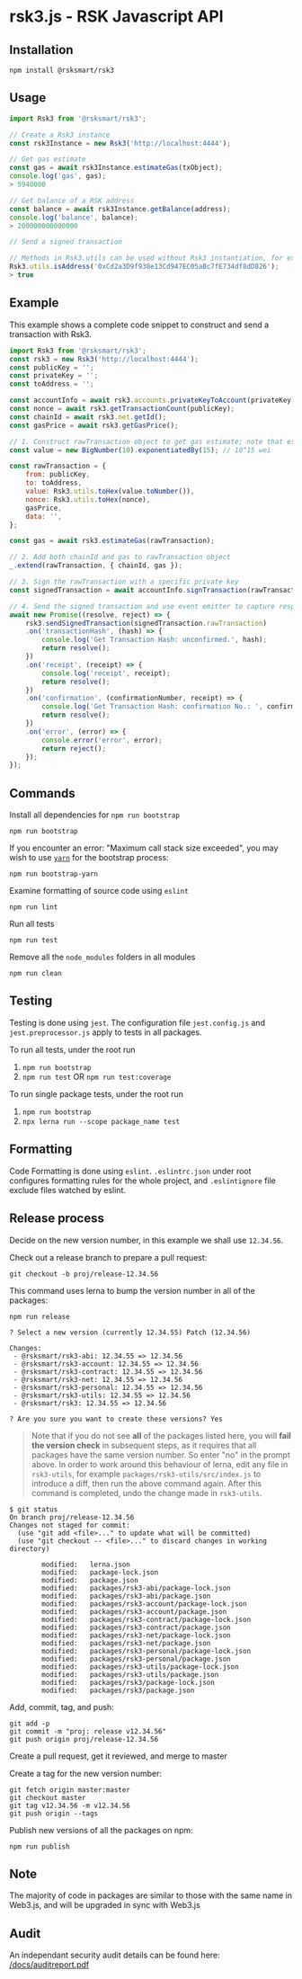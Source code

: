 # rsk3.js - RSK Javascript API

## Installation

```shell
npm install @rsksmart/rsk3
```

## Usage

```javascript
import Rsk3 from '@rsksmart/rsk3';

// Create a Rsk3 instance
const rsk3Instance = new Rsk3('http://localhost:4444');

// Get gas estimate
const gas = await rsk3Instance.estimateGas(txObject);
console.log('gas', gas);
> 5940000

// Get balance of a RSK address
const balance = await rsk3Instance.getBalance(address);
console.log('balance', balance);
> 200000000000000

// Send a signed transaction

// Methods in Rsk3.utils can be used without Rsk3 instantiation, for example
Rsk3.utils.isAddress('0xCd2a3D9f938e13Cd947EC05aBc7fE734df8dD826');
> true
```

## Example

This example shows a complete code snippet to construct and send a transaction with Rsk3.

```javascript
import Rsk3 from '@rsksmart/rsk3';
const rsk3 = new Rsk3('http://localhost:4444');
const publicKey = '';
const privateKey = '';
const toAddress = '';

const accountInfo = await rsk3.accounts.privateKeyToAccount(privateKey);
const nonce = await rsk3.getTransactionCount(publicKey);
const chainId = await rsk3.net.getId();
const gasPrice = await rsk3.getGasPrice();

// 1. Construct rawTransaction object to get gas estimate; note that estimateGas's parameter object can not include chainId
const value = new BigNumber(10).exponentiatedBy(15); // 10^15 wei

const rawTransaction = {
    from: publicKey,
    to: toAddress,
    value: Rsk3.utils.toHex(value.toNumber()),
    nonce: Rsk3.utils.toHex(nonce),
    gasPrice,
    data: '',
};

const gas = await rsk3.estimateGas(rawTransaction);

// 2. Add both chainId and gas to rawTransaction object
_.extend(rawTransaction, { chainId, gas });

// 3. Sign the rawTransaction with a specific private key
const signedTransaction = await accountInfo.signTransaction(rawTransaction, privateKey);

// 4. Send the signed transaction and use event emitter to capture response
await new Promise((resolve, reject) => {
    rsk3.sendSignedTransaction(signedTransaction.rawTransaction)
    .on('transactionHash', (hash) => {
        console.log('Get Transaction Hash: unconfirmed.', hash);
        return resolve();
    })
    .on('receipt', (receipt) => {
        console.log('receipt', receipt);
        return resolve();
    })
    .on('confirmation', (confirmationNumber, receipt) => {
        console.log('Get Transaction Hash: confirmation No.: ', confirmationNumber, ', receipt', receipt);
        return resolve();
    })
    .on('error', (error) => {
        console.error('error', error);
        return reject();
    });
});
```

## Commands

Install all dependencies for `npm run bootstrap`

```shell
npm run bootstrap
```

If you encounter an error:
"Maximum call stack size exceeded", you may wish to use
[`yarn`](https://yarnpkg.com/)
for the bootstrap process:

```shell
npm run bootstrap-yarn
```

Examine formatting of source code using `eslint`

```shell
npm run lint
```

Run all tests

```shell
npm run test
```

Remove all the `node_modules` folders in all modules

```shell
npm run clean
```

## Testing

Testing is done using `jest`. The configuration file `jest.config.js` and `jest.preprocessor.js` apply to tests in all packages.

To run all tests, under the root run

1. `npm run bootstrap`
1. `npm run test` OR `npm run test:coverage`

To run single package tests, under the root run

1. `npm run bootstrap`
1. `npx lerna run --scope package_name test`

## Formatting

Code Formatting is done using `eslint`. `.eslintrc.json` under root configures formatting rules for the whole project, and `.eslintignore` file exclude files watched by eslint.

## Release process

Decide on the new version number,
in this example we shall use `12.34.56`.

Check out a release branch to prepare a pull request:

```shell
git checkout -b proj/release-12.34.56

```

This command uses lerna to bump the version number in all of the packages:

```shell
npm run release

```

```text
? Select a new version (currently 12.34.55) Patch (12.34.56)

Changes:
 - @rsksmart/rsk3-abi: 12.34.55 => 12.34.56
 - @rsksmart/rsk3-account: 12.34.55 => 12.34.56
 - @rsksmart/rsk3-contract: 12.34.55 => 12.34.56
 - @rsksmart/rsk3-net: 12.34.55 => 12.34.56
 - @rsksmart/rsk3-personal: 12.34.55 => 12.34.56
 - @rsksmart/rsk3-utils: 12.34.55 => 12.34.56
 - @rsksmart/rsk3: 12.34.55 => 12.34.56

? Are you sure you want to create these versions? Yes
```

> Note that if you do not see **all** of the packages listed here,
> you will **fail the version check** in subsequent steps,
> as it requires that all packages have the same version number.
> So enter "no" in the prompt above.
> In order to work around this behaviour of lerna,
> edit any file in `rsk3-utils`, for example `packages/rsk3-utils/src/index.js`
> to introduce a diff, then run the above command again.
> After this command is completed, undo the change made in `rsk3-utils`.

```shell
$ git status
On branch proj/release-12.34.56
Changes not staged for commit:
  (use "git add <file>..." to update what will be committed)
  (use "git checkout -- <file>..." to discard changes in working directory)

        modified:   lerna.json
        modified:   package-lock.json
        modified:   package.json
        modified:   packages/rsk3-abi/package-lock.json
        modified:   packages/rsk3-abi/package.json
        modified:   packages/rsk3-account/package-lock.json
        modified:   packages/rsk3-account/package.json
        modified:   packages/rsk3-contract/package-lock.json
        modified:   packages/rsk3-contract/package.json
        modified:   packages/rsk3-net/package-lock.json
        modified:   packages/rsk3-net/package.json
        modified:   packages/rsk3-personal/package-lock.json
        modified:   packages/rsk3-personal/package.json
        modified:   packages/rsk3-utils/package-lock.json
        modified:   packages/rsk3-utils/package.json
        modified:   packages/rsk3/package-lock.json
        modified:   packages/rsk3/package.json

```

Add, commit, tag, and push:

```shell
git add -p
git commit -m "proj: release v12.34.56"
git push origin proj/release-12.34.56

```

Create a pull request, get it reviewed, and merge to master

Create a tag for the new version number:

```shell
git fetch origin master:master
git checkout master
git tag v12.34.56 -m v12.34.56
git push origin --tags

```

Publish new versions of all the packages on npm:

```shell
npm run publish

```

## Note

The majority of code in packages are similar to those with the same name in Web3.js, and will be upgraded in sync with Web3.js

## Audit

An independant security audit details can be found here: [/docs/auditreport.pdf](https://github.com/rsksmart/rsk3.js/blob/master/docs/auditreport.md)
